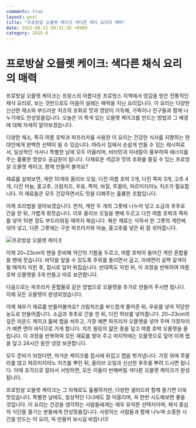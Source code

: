 ```yaml
---
comments: true
layout: post
title: "프로방살 오믈렛 케이크 색다른 채식 요리의 매력"
date: 2025-08-22 09:31:36 +0900
category: 2025-8
---
```


# 프로방살 오믈렛 케이크: 색다른 채식 요리의 매력

프로방살 오믈렛 케이크는 프랑스의 아름다운 프로방스 지역에서 영감을 받은 전통적인 채식 요리로, 보는 것만으로도 마음이 설레는 매력을 지닌 요리입니다. 이 요리는 다양한 신선한 채소와 부드러운 치즈의 조화로 맛과 영양이 가득해, 가족이나 친구들과 함께 나누기에도 안성맞춤입니다. 오늘은 이 특색 있는 오믈렛 케이크를 만드는 방법과 그 배경에 대해 자세히 알아보겠습니다.

다양한 채소, 특히 여름 호박과 파프리카를 사용한 이 요리는 건강한 식사를 지향하는 현대인에게 완벽한 선택이 될 수 있습니다. 따라서 집에서 손쉽게 만들 수 있는 레시피로서, 일상적인 식사나 특별한 날에 모두 어울리며, 비타민과 미네랄이 풍부하여 에너지를 주는 훌륭한 영양소 공급원이 됩니다. 다채로운 색감과 맛의 조화를 즐길 수 있는 프로방살 오믈렛 케이크, 함께 만들어 볼까요?

재료를 살펴보면, 계란 10개와 올리브 오일, 다진 여름 호박 2개, 다진 쪽파 3개, 고추 4개, 다진 마늘, 홍고추, 크림치즈, 우유, 쪽파, 바질, 루꼴라, 파르미지아노 치즈가 필요합니다. 이 재료들은 모두 건강하면서도 맛을 더해주는 훌륭한 조합입니다. 

이제 조리법을 알아보겠습니다. 먼저, 계란 두 개의 그릇에 나누어 넣고 소금과 후추로 간을 한 뒤, 가볍게 휘젓습니다. 이후 올리브 오일을 팬에 두르고 다진 여름 호박과 쪽파를 넣어 10분 정도 부드러워질 때까지 볶습니다. 볶은 재료는 식혀서 한 그릇의 계란에 섞어 넣고, 다른 그릇에는 구운 파프리카와 마늘, 홍고추를 넣은 뒤 잘 섞어줍니다.

![프로방살 오믈렛 케이크](https://www.themealdb.com/images/media/meals/qwtrtp1511799242.jpg)

이제 20~23cm의 팬을 준비해 약간의 기름을 두르고, 여름 호박이 들어간 계란 혼합물을 팬에 붓습니다. 바닥을 덮을 수 있도록 주위를 돌리면서 굽고, 아래면이 살짝 갈색이 될 때까지 익힌 후, 접시로 덮어 뒤집습니다. 반대쪽도 익힌 뒤, 이 과정을 반복하여 여름 호박 오믈렛을 3개 만들고 따로 보관합니다.

다음으로는 파프리카 혼합물로 같은 방법으로 오믈렛을 추가로 만들어 주시면 됩니다. 이제 모든 오믈렛이 완성되었습니다. 

이제 채우기 재료를 만들어볼까요? 크림치즈를 부드럽게 풀어준 뒤, 우유를 넣어 적당한 농도로 만들어줍니다. 소금과 후추로 간을 한 뒤, 다진 허브를 넣어줍니다. 20~23cm의 깊은 라운드 케이크 틀에 랩을 씌우고, 가장 예쁜 파프리카 오믈렛을 넣어 주며 가장자리가 예쁜 면이 바닥으로 가게 합니다. 치즈 필링의 얇은 층을 덮고 여름 호박 오믈렛을 올립니다. 이 과정을 반복하여 모든 재료를 쌓아 주고 마지막에는 오믈렛으로 덮어 이제 랩을 덮고 24시간 동안 냉장 보관합니다.

모두 준비가 되었다면, 차가운 케이크를 접시에 뒤집고 랩을 벗겨냅니다. 가장 위에 루꼴라를 얹고 파르미지아노 치즈를 뿌린 뒤, 올리브 오일과 신선한 후추를 뿌려 드시면 됩니다. 이때 조각으로 잘라서 서빙하면, 모든 이들이 반해버릴 색다른 오믈렛 케이크가 완성됩니다.

프로방살 오믈렛 케이크는 그 자체로도 훌륭하지만, 다양한 샐러드와 함께 즐기면 더욱 맛있습니다. 특별한 날에도, 일상적인 디너에도 잘 어울리며, 꼭 한번 시도해보면 좋을 것입니다. 이 요리는 건강을 생각하는 사람들에게는 매우 유익한 선택지이며, 채식 중심의 식단을 즐기는 분들에게 안성맞춤입니다. 사랑하는 사람들과 함께 나누며 소중한 시간을 만드는 이 요리, 꼭 만들어 보시길 바랍니다!